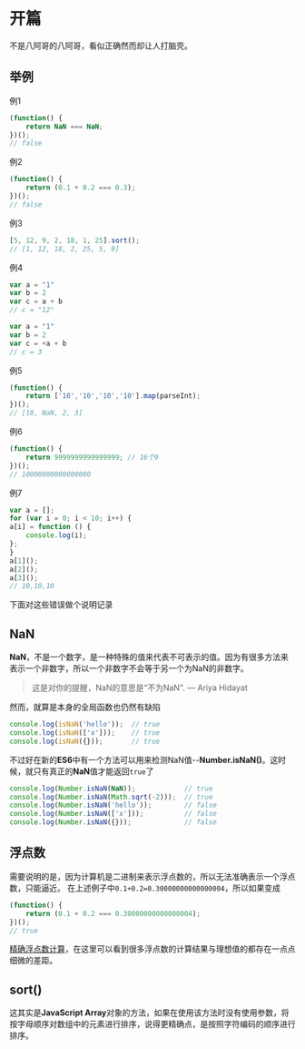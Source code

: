 # 开篇
不是八阿哥的八阿哥，看似正确然而却让人打脑壳。
## 举例
例1
```javascript
(function() {
    return NaN === NaN;
})();
// false
```
例2
```javascript
(function() {
    return (0.1 + 0.2 === 0.3);
})();
// false
```
例3
```javascript
[5, 12, 9, 2, 18, 1, 25].sort();
// [1, 12, 18, 2, 25, 5, 9]
```
例4
```javascript
var a = "1"
var b = 2
var c = a + b
// c = "12" 

var a = "1"
var b = 2
var c = +a + b
// c = 3
```
例5
```javascript
(function() {
    return ['10','10','10','10'].map(parseInt);
})();
// [10, NaN, 2, 3]
```
例6
```javascript
(function() {
    return 9999999999999999; // 16个9
})();
// 10000000000000000
```
例7
```javascript
var a = [];
for (var i = 0; i < 10; i++) {
a[i] = function () {
    console.log(i);
};
}
a[1](); 
a[2]();
a[3]();
// 10,10,10
```
下面对这些错误做个说明记录
## NaN
**NaN**，不是一个数字，是一种特殊的值来代表不可表示的值。因为有很多方法来表示一个非数字，所以一个非数字不会等于另一个为NaN的非数字。
> 这是对你的提醒，NaN的意思是“不为NaN".
  — Ariya Hidayat

然而，就算是本身的全局函数也仍然有缺陷
```javascript
console.log(isNaN('hello'));  // true
console.log(isNaN(['x']));    // true
console.log(isNaN({}));       // true
```
不过好在新的**ES6**中有一个方法可以用来检测NaN值--**Number.isNaN()**。这时候，就只有真正的**NaN**值才能返回`true`了
```javascript
console.log(Number.isNaN(NaN));            // true
console.log(Number.isNaN(Math.sqrt(-2)));  // true
console.log(Number.isNaN('hello'));        // false
console.log(Number.isNaN(['x']));          // false
console.log(Number.isNaN({}));             // false
```
## 浮点数
需要说明的是，因为计算机是二进制来表示浮点数的，所以无法准确表示一个浮点数，只能逼近。
在上述例子中`0.1+0.2=0.30000000000000004`，所以如果变成
```javascript
(function() {
    return (0.1 + 0.2 === 0.30000000000000004);
})();
// true
```
[精确浮点数计算](http://acm.whu.edu.cn/starter/problem/detail?problem_id=1069)，在这里可以看到很多浮点数的计算结果与理想值的都存在一点点细微的差距。
## sort()
这其实是**JavaScript Array**对象的方法，如果在使用该方法时没有使用参数，将按字母顺序对数组中的元素进行排序，说得更精确点，是按照字符编码的顺序进行排序。
